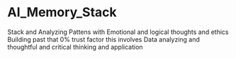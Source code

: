 # AI_Memory_Stack
Stack and Analyzing Pattens with Emotional and logical thoughts and ethics  Building past that 0% trust factor this involves Data analyzing and thoughtful and critical thinking and application 
